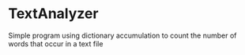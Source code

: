 # TextAnalyzer

Simple program using dictionary accumulation to count the number of words that occur in a text file

